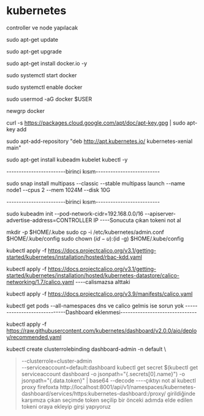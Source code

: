 # kubernetes
controller ve node yapılacak 

sudo apt-get update

sudo apt-get upgrade

sudo apt-get install docker.io -y

sudo systemctl start docker

sudo systemctl enable docker

sudo usermod -aG docker $USER

newgrp docker

curl -s https://packages.cloud.google.com/apt/doc/apt-key.gpg | sudo apt-key add

sudo apt-add-repository "deb http://apt.kubernetes.io/ kubernetes-xenial main"

sudo apt-get install kubeadm kubelet kubectl -y

------------------------birinci kısım--------------------------

sudo snap install multipass --classic --stable
multipass launch --name node1 --cpus 2 --mem 1024M --disk 10G

------------------------birinci kısım--------------------------

sudo kubeadm init --pod-network-cidr=192.168.0.0/16 --apiserver-advertise-address=CONTROLLER IP
----Sonucuta çıkan tokeni not al

mkdir -p $HOME/.kube
sudo cp -i /etc/kubernetes/admin.conf $HOME/.kube/config
sudo chown $(id -u):$(id -g) $HOME/.kube/config

kubectl apply -f https://docs.projectcalico.org/v3.1/getting-started/kubernetes/installation/hosted/rbac-kdd.yaml

kubectl apply -f https://docs.projectcalico.org/v3.1/getting-started/kubernetes/installation/hosted/kubernetes-datastore/calico-networking/1.7/calico.yaml  ----calismazsa alttaki

kubectl apply -f https://docs.projectcalico.org/v3.9/manifests/calico.yaml

kubectl get pods --all-namespaces
	dns ve calico gelmis ise sorun yok
-----------------------------Dashboard eklenmesi-------------------------------

kubectl apply -f https://raw.githubusercontent.com/kubernetes/dashboard/v2.0.0/aio/deploy/recommended.yaml

kubectl create clusterrolebinding dashboard-admin -n default \
> --clusterrole=cluster-admin \
> --serviceaccount=default:dashboard
kubectl get secret $(kubectl get serviceaccount dashboard -o jsonpath="{.secrets[0].name}") -o jsonpath="{.data.token}" | base64 --decode
----çıktıyı not al
kubectl proxy 
firefoxta 
http://localhost:8001/api/v1/namespaces/kubernetes-dashboard/services/https:kubernetes-dashboard:/proxy/ girildiğinde karşımıza çıkan seçimde token seçilip bir önceki adımda elde edilen tokeni oraya ekleyip girşi yapıyoruz
